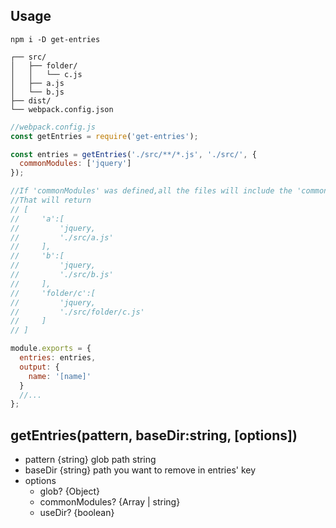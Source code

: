 ## Usage

```
npm i -D get-entries
```

```
┌── src/
│   ├── folder/
│   │   └── c.js
│   ├── a.js
│   └── b.js
├── dist/
└── webpack.config.json
```

```javascript
//webpack.config.js
const getEntries = require('get-entries');

const entries = getEntries('./src/**/*.js', './src/', {
  commonModules: ['jquery']
});

//If 'commonModules' was defined,all the files will include the 'commonModules',you can use CommonsChunkPlugin with webpack.
//That will return
// [
//     'a':[
//         'jquery,
//         './src/a.js'
//     ],
//     'b':[
//         'jquery,
//         './src/b.js'
//     ],
//     'folder/c':[
//         'jquery,
//         './src/folder/c.js'
//     ]
// ]

module.exports = {
  entries: entries,
  output: {
    name: '[name]'
  }
  //...
};
```

## getEntries(pattern, baseDir:string, [options])

* pattern {string} glob path string
* baseDir {string} path you want to remove in entries' key
* options
  * glob? {Object}
  * commonModules? {Array<string> | string}
  * useDir? {boolean}
